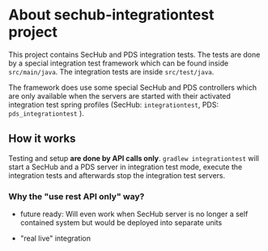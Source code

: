 <!-- SPDX-License-Identifier: MIT --->
# About sechub-integrationtest project

This project contains SecHub and PDS integration tests. The tests are done by a special integration 
test framework which can be found inside `src/main/java`. The integration tests are inside `src/test/java`. 

The framework does use some special SecHub and PDS controllers which are only available when the
servers are started with their activated integration test spring profiles 
(SecHub: `integrationtest`, PDS: `pds_integrationtest` ).

## How it works
Testing and setup __are done by API calls only__. 
`gradlew integrationtest` will start a SecHub and a PDS server in integration test mode, execute the 
integration tests and afterwards stop the integration test servers.

### Why the "use rest API only" way?

- future ready: Will even work when SecHub server is no longer a self contained system but
  would be deployed into separate units

- "real live" integration



